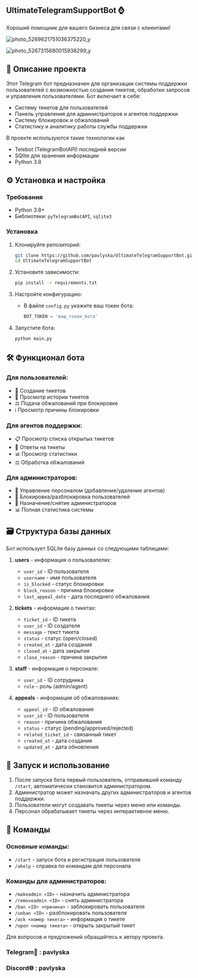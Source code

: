 ## UltimateTelegramSupportBot ⌚

Хороший помощник для вашего бизнеса для связи с клиентами!


![photo_5269621751036375220_y](https://github.com/user-attachments/assets/c0386f2d-a803-489a-b050-593e3d65c0a3)


![photo_5267315680015938299_y](https://github.com/user-attachments/assets/c359212e-b34f-44b0-8adf-a60c5465c677)


## 📌 Описание проекта

Этот Telegram бот предназначен для организации системы поддержки пользователей с возможностью создания тикетов, обработки запросов и управления пользователями. Бот включает в себя:

- Систему тикетов для пользователей
- Панель управления для администраторов и агентов поддержки
- Систему блокировок и обжалований
- Статистику и аналитику работы службы поддержки

В проекте используются такие технологии как
- Telebot (TelegramBotAPI) последней версии
- SQlite для хранения информации
- Python 3.8

## ⚙️ Установка и настройка

### Требования
- Python 3.8+
- Библиотеки: `pyTelegramBotAPI`, `sqlite3`

### Установка
1. Клонируйте репозиторий:
   ```bash
   git clone https://github.com/pavlyska/UltimateTelegramSupportBot.git
   cd UltimateTelegramSupportBot
   ```

2. Установите зависимости:
   ```bash
   pip install -r requirements.txt
   ```

3. Настройте конфигурацию:
   - В файле `config.py` укажите ваш токен бота:
     ```python
     BOT_TOKEN = 'ваш_токен_бота'
     ```

4. Запустите бота:
   ```bash
   python main.py
   ```

## 🛠 Функционал бота

### Для пользователей:
- 📝 Создание тикетов
- 📜 Просмотр истории тикетов
- ⚖️ Подача обжалований при блокировке
- ℹ️ Просмотр причины блокировки

### Для агентов поддержки:
- 📋 Просмотр списка открытых тикетов
- 💬 Ответы на тикеты
- 📊 Просмотр статистики
- ⚖️ Обработка обжалований

### Для администраторов:
- 👥 Управление персоналом (добавление/удаление агентов)
- 🛑 Блокировка/разблокировка пользователей
- 👑 Назначение/снятие администраторов
- 📊 Полная статистика системы

## 🗃 Структура базы данных

Бот использует SQLite базу данных со следующими таблицами:

1. **users** - информация о пользователях:
   - `user_id` - ID пользователя
   - `username` - имя пользователя
   - `is_blocked` - статус блокировки
   - `block_reason` - причина блокировки
   - `last_appeal_date` - дата последнего обжалования

2. **tickets** - информация о тикетах:
   - `ticket_id` - ID тикета
   - `user_id` - ID создателя
   - `message` - текст тикета
   - `status` - статус (open/closed)
   - `created_at` - дата создания
   - `closed_at` - дата закрытия
   - `close_reason` - причина закрытия

3. **staff** - информация о персонале:
   - `user_id` - ID сотрудника
   - `role` - роль (admin/agent)

4. **appeals** - информация об обжалованиях:
   - `appeal_id` - ID обжалования
   - `user_id` - ID пользователя
   - `reason` - причина обжалования
   - `status` - статус (pending/approved/rejected)
   - `related_ticket_id` - связанный тикет
   - `created_at` - дата создания
   - `updated_at` - дата обновления

## 🚀 Запуск и использование

1. После запуска бота первый пользователь, отправивший команду `/start`, автоматически становится администратором.
2. Администратор может назначать других администраторов и агентов поддержки.
3. Пользователи могут создавать тикеты через меню или команды.
4. Персонал обрабатывает тикеты через интерактивное меню.

## 📄 Команды

### Основные команды:
- `/start` - запуск бота и регистрация пользователя
- `/ahelp` - справка по командам для персонала

### Команды для администраторов:
- `/makeadmin <ID>` - назначить администратора
- `/removeadmin <ID>` - снять администратора
- `/ban <ID> <причина>` - заблокировать пользователя
- `/unban <ID>` - разблокировать пользователя
- `/ask <номер тикета>` - информация о тикете
- `/open <номер тикета>` - открыть закрытый тикет

Для вопросов и предложений обращайтесь к автору проекта.

### Telegram🔷 : pavlyska

### Discord🌐 : pavlyska
